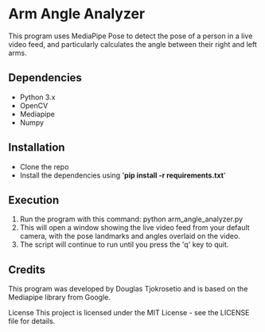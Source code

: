 # Arm Angle Analyzer
This program uses MediaPipe Pose to detect the pose of a person in a live video feed, and particularly calculates the angle between their right and left arms.

## Dependencies
- Python 3.x
- OpenCV
- Mediapipe
- Numpy

## Installation
- Clone the repo
- Install the dependencies using '**pip install -r requirements.txt**'

## Execution
1. Run the program with this command: python arm_angle_analyzer.py
2. This will open a window showing the live video feed from your default camera, with the pose landmarks and angles overlaid on the video.
3. The script will continue to run until you press the 'q' key to quit.

## Credits
This program was developed by Douglas Tjokrosetio and is based on the Mediapipe library from Google.

License
This project is licensed under the MIT License - see the LICENSE file for details.
